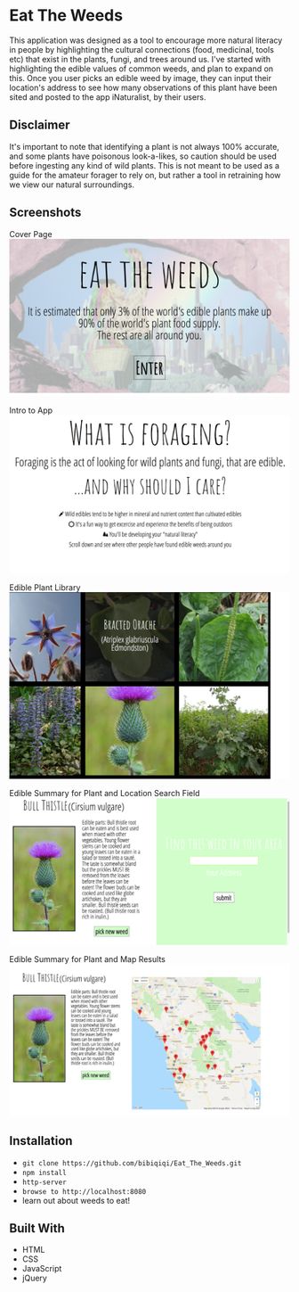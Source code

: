 # Eat The Weeds
This application was designed as a tool to encourage more natural literacy in people by highlighting the cultural connections (food, medicinal, tools etc) that exist in the plants, fungi, and trees around us. I've started with highlighting the edible values of common weeds, and plan to expand on this. Once you user picks an edible weed by image, they can input their location's address to see how many observations of this plant have been sited and posted to the app iNaturalist, by their users.

## Disclaimer
It's important to note that identifying a plant is not always 100% accurate, and some plants have poisonous look-a-likes, so caution should be used before ingesting any kind of wild plants. This is not meant to be used as a guide for the amateur forager to rely on, but rather a tool in retraining how we view our natural surroundings. 


## Screenshots

Cover Page
![ScreenShot of Cover Page of App](/screenshots/screenshot1.png "Screenshot of Cover Page")

Intro to App
![Screenshot of Explanation Page for App](/screenshots/screenshot2.png "Screenshot of Explanation Page")

Edible Plant Library
![Screenshot of Image Browse Page](/screenshots/screenshot3.png "Screenshot of Image Browse Page")

Edible Summary for Plant and Location Search Field
![Screenshot of Plant Summary and Search Field](/screenshots/screenshot4.png "Screenshot of Plant Summary and Search Field")

Edible Summary for Plant and Map Results
![Screenshot of Plant Summary and Map Results](/screenshots/screenshot5.png "Screenshot of Plant Summary and Map Results")


## Installation
* `git clone https://github.com/bibiqiqi/Eat_The_Weeds.git`
* `npm install`
* `http-server`
* `browse to http://localhost:8080`
* learn out about weeds to eat!

## Built With
* HTML
* CSS
* JavaScript
* jQuery
